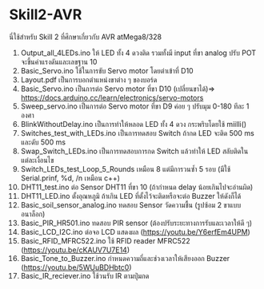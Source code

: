 # Skill2-AVR
นี่ใช้สำหรับ Skill 2 ที่ศึกษาเกี่ยวกับ AVR atMega8/328


1. Output_all_4LEDs.ino  ให้ LED ทั้ง 4 ดวงติด รวมทั้งมี input ที่ขา analog ปรับ POT จะขึ้นค่าแรงดันและเลขฐาน 10
2. Basic_Servo.ino ใช้ในการขับ Servo motor โดยต่าเข้าที่ D10 
3. Layout.pdf เป็นการบอกตำแหน่งขาต่าง ๆ ของบอร์ด
4. Basic_Servo.ino เป็นการต่อ Servo motor ที่ขา D10 (เปลี่ยนขาได้)=> https://docs.arduino.cc/learn/electronics/servo-motors
5. Sweep_servo.ino เป็นการต่อ Servo motor ที่ขา D9 ค่อย ๆ ปรับมุม 0-180 ทีละ 1 องศา
6. BlinkWithoutDelay.ino เป็นการทำให้หลอด LED ทั้ง 4 ดวง กระพริบโดยใช้ miilli()
7. Switches_test_with_LEDs.ino เป็นการทดสอบ Switch ถ้ากด LED จะติด 500 ms และดับ 500 ms
8. Swap_Switch_LEDs.ino เป็นการทดสอบการกด Switch แล้วทำให้ LED สลับติดในแต่ละเงื่อนไข
9. Switch_LEDs_test_Loop_5_Rounds เหมือน 8 แต่มีการวนซ้ำ 5 รอบ (มีใช้ Serial.prinf, %d, /n เหมือน c++)
10. DHT11_test.ino ต่อ Sensor DHT11 ที่ขา 10 (ถ้ากำหนด delay น้อยเกินไปจะอ่านผิด)
11. DHT11_LED.ino ตั้งอุณหภูมิ ถ้าเกิน LED ที่ตั้งไว้จะติดหรือจะต่อ Buzzer ให้ดังก็ได้
12. Basic_soil_sensor_analog.ino ทดสอบ Sensor วัดความชื้น (รูปซ้อม 2 ขาแบบอนาล็อก)
13. Basic_PIR_HR501.ino ทดสอบ PIR sensor (ต้องปรับระยะทางการรับและเวลาให้ดี ๆ)
14. Basic_LCD_I2C.ino ต่อจอ LCD แสดงผล (https://youtu.be/Y6erfEm4UPM)
15. Basic_RFID_MFRC522.ino ใช้ RFID reader MFRC522 (https://youtu.be/cKAUV7U7E14)
16. Basic_Tone_to_Buzzer.ino กำหนดความถี่และช่วงเวลาให้เสียงออก Buzzer (https://youtu.be/5WUuBDHbtc0)
17. Basic_IR_reciever.ino ใช้วนรับ IR ตามปุ่มกด
